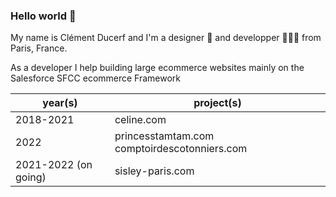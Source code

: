 ### Hello world 👋

My name is Clément Ducerf and I'm a designer 🎨 and developper 👨🏻‍💻 from Paris, France.

As a developer I help building large ecommerce websites mainly on the Salesforce SFCC ecommerce Framework

| year(s)   | project(s)  |
| ------------ | ------------ |
|  2018-2021 |  celine.com |
| 2022 | princesstamtam.com comptoirdescotonniers.com |
|   2021-2022 (on going)|  sisley-paris.com |
